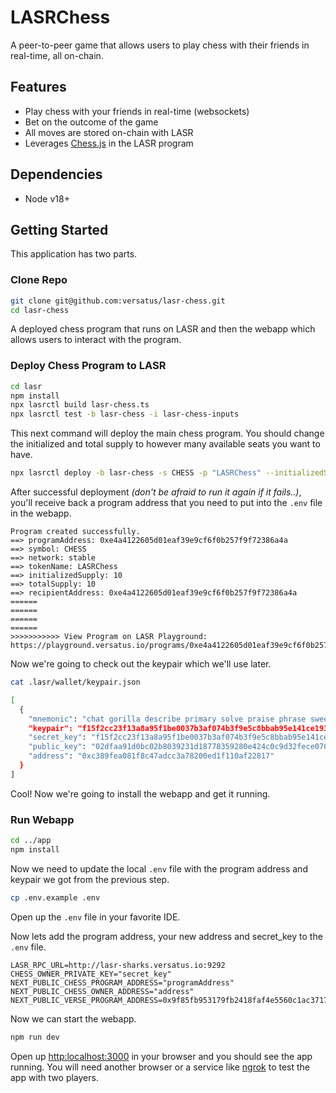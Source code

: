 # LASRChess
A peer-to-peer game that allows users to play chess with their friends in real-time, all on-chain.

## Features
- Play chess with your friends in real-time (websockets)
- Bet on the outcome of the game
- All moves are stored on-chain with LASR
- Leverages [Chess.js](https://github.com/jhlywa/chess.js) in the LASR program

## Dependencies
- Node v18+

## Getting Started
This application has two parts.

### Clone Repo
```bash
git clone git@github.com:versatus/lasr-chess.git
cd lasr-chess
```

A deployed chess program that runs on LASR and then the webapp which allows users to interact with the program.


### Deploy Chess Program to LASR
```bash
cd lasr
npm install
npx lasrctl build lasr-chess.ts
npx lasrctl test -b lasr-chess -i lasr-chess-inputs
```
This next command will deploy the main chess program. You should change the initialized and total
supply to however many available seats you want to have. 
```bash
npx lasrctl deploy -b lasr-chess -s CHESS -p "LASRChess" --initializedSupply 10 --totalSupply 10
```
After successful deployment _(don't be afraid to run it again if it fails..)_, you'll receive
back a program address that you need to put into the 
`.env` file in the webapp.

```shell
Program created successfully.
==> programAddress: 0xe4a4122605d01eaf39e9cf6f0b257f9f72386a4a
==> symbol: CHESS
==> network: stable
==> tokenName: LASRChess
==> initializedSupply: 10
==> totalSupply: 10
==> recipientAddress: 0xe4a4122605d01eaf39e9cf6f0b257f9f72386a4a
======
======
======
======
>>>>>>>>>>> View Program on LASR Playground:
https://playground.versatus.io/programs/0xe4a4122605d01eaf39e9cf6f0b257f9f72386a4a
```


Now we're going to check out the keypair which we'll use later.
```bash
cat .lasr/wallet/keypair.json

[
  {
    "mnemonic": "chat gorilla describe primary solve praise phrase sweet limit scan unknown market",
    "keypair": "f15f2cc23f13a8a95f1be0037b3af074b3f9e5c8bbab95e141ce19361ffb3f89",
    "secret_key": "f15f2cc23f13a8a95f1be0037b3af074b3f9e5c8bbab95e141ce19361ffb3f89",
    "public_key": "02dfaa91d0bc02b8039231d18778359280e424c0c9d32fece070b76ef4959f1246",
    "address": "0xc389fea081f8c47adcc3a78200ed1f110af22817"
  }
]
```

Cool! Now we're going to install the webapp and get it running.

### Run Webapp
```bash
cd ../app
npm install
```

Now we need to update the local `.env` file with the program address and keypair we got
from the previous step.

```bash
cp .env.example .env
```

Open up the `.env` file in your favorite IDE.

Now lets add the program address, your new address and secret_key to the `.env` file.

```dotenv
LASR_RPC_URL=http://lasr-sharks.versatus.io:9292
CHESS_OWNER_PRIVATE_KEY="secret_key"
NEXT_PUBLIC_CHESS_PROGRAM_ADDRESS="programAddress"
NEXT_PUBLIC_CHESS_OWNER_ADDRESS="address"
NEXT_PUBLIC_VERSE_PROGRAM_ADDRESS=0x9f85fb953179fb2418faf4e5560c1ac3717e8c0f
```

Now we can start the webapp.

```bash
npm run dev
```

Open up [http:localhost:3000](http:localhost:3000) in your browser and you should see the app running.
You will need another browser or a service like [ngrok](https://ngrok.com/) to test the app with two players.


